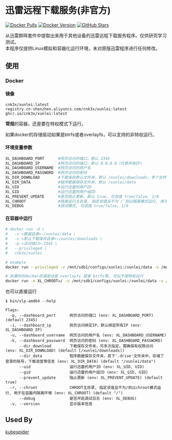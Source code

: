# 迅雷远程下载服务(非官方)

[![Docker Pulls](https://img.shields.io/docker/pulls/cnk3x/xunlei.svg)](https://hub.docker.com/r/cnk3x/xunlei)
[![Docker Version](https://img.shields.io/docker/v/cnk3x/xunlei)](https://hub.docker.com/r/cnk3x/xunlei)
[![GitHub Stars](https://img.shields.io/github/stars/cnk3x/xunlei)](https://star-history.com/#cnk3x/xunlei&Date)

从迅雷群晖套件中提取出来用于其他设备的迅雷远程下载服务程序。仅供研究学习测试。 \
本程序仅提供Linux模拟和容器化运行环境，未对原版迅雷程序进行任何修改。

## 使用

### Docker

#### 镜像

```plain
cnk3x/xunlei:latest
registry.cn-shenzhen.aliyuncs.com/cnk3x/xunlei:latest
ghcr.io/cnk3x/xunlei:latest
```

**常规**的容器，还是要在特权模式下运行。

如果docker的存储驱动如果是btrfs或者overlayfs，可以支持的非特权运行。

#### 环境变量参数

```bash
XL_DASHBOARD_PORT      #网页访问的端口，默认 2345
XL_DASHBOARD_IP        #网页访问的端口，默认 0.0.0.0（代表所有IP）
XL_DASHBOARD_USERNAME  #网页访问的用户名
XL_DASHBOARD_PASSWORD  #网页访问的密码
XL_DIR_DOWNLOAD        #下载保存默认文件夹，默认 /xunlei/downloads，多个文件夹用冒号:分隔
XL_DIR_DATA            #程序数据保存文件夹，默认 /xunlei/data
XL_UID                 #运行迅雷的用户ID
XL_GID                 #运行迅雷的用户组ID
XL_PREVENT_UPDATE      #是否阻止更新，默认 true, 可选值 true/false, 1/0
XL_CHROOT              #隔离运行主目录, 指定该值且不为`/`则以隔离模式运行, 用于在容器内隔离环境，容器内默认为 /xunlei，隔离模式运行需要特权模式(--privileged)，可以将该值设置为`/`来以非特权模式运行。非特权模式运行有条件，可以尝试失败后使用特权模式重新运行。
XL_DEBUG               #调试模式, 可选值 true/false, 1/0
```

#### 在容器中运行

```bash
# docker run -d \
#   -v <数据目录>:/xunlei/data \
#   -v <默认下载保存目录>:/xunlei/downloads \
#   -p <访问端口>:2345 \
#   --privileged \
#   cnk3x/xunlei

# example
docker run --privileged -v /mnt/sdb1/configs/xunlei:/xunlei/data -v /mnt/sdb1/downloads:/xunlei/downloads -p 2345:2345 cnk3x/xunlei

# 如果你的docker存储驱动是 overlayfs 或者 btrfs等, 可以不用特权运行
docker run -e XL_CHROOT=/ -v /mnt/sdb1/configs/xunlei:/xunlei/data -v /mnt/sdb1/downloads:/xunlei/downloads -p 2345:2345 cnk3x/xunlei

```

也可以直接运行

```plain
$ bin/xlp-amd64 --help

Flags:
  -p, --dashboard_port      网页访问的端口 (env: XL_DASHBOARD_PORT) (default 2345)
  -i, --dashboard_ip        网页访问绑定IP，默认绑定所有IP (env: XL_DASHBOARD_IP)
  -u, --dashboard_username  网页访问的用户名 (env: XL_DASHBOARD_USERNAME)
  -k, --dashboard_password  网页访问的密码 (env: XL_DASHBOARD_PASSWORD)
      --dir_download        下载保存文件夹，可多次指定，需确保有权限访问 (env: XL_DIR_DOWNLOAD) (default [/xunlei/downloads])
      --dir_data            程序数据保存文件夹，其下'.drive'文件夹中，存储了登录的账号，下载进度等信息 (env: XL_DIR_DATA) (default "/xunlei/data")
      --uid                 运行迅雷的用户ID (env: XL_UID, UID)
      --gid                 运行迅雷的用户组ID (env: XL_GID, GID)
      --prevent_update      阻止更新 (env: XL_PREVENT_UPDATE) (default true)
  -r, --chroot              CHROOT主目录, 指定该值且不为/则以chroot模式运行, 用于在容器内隔离环境 (env: XL_CHROOT) (default "/")
      --debug               是否开启调试日志 (env: XL_DEBUG)
  -v, --version             显示版本信息
```

## Used By

[kubespider](https://github.com/opennaslab/kubespider/blob/main/docs/zh/user_guide/thunder_install_config/README.md)
